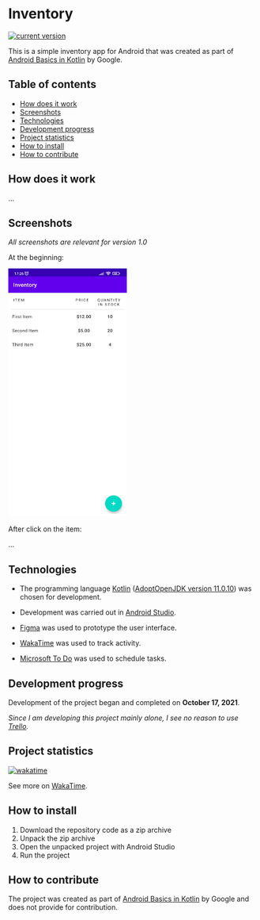 
# Inventory

[![current version](https://img.shields.io/badge/current_version-1.0-green)](#Inventory)

This is a simple inventory app for Android that was created as part
of [Android Basics in Kotlin](https://developer.android.com/courses/android-basics-kotlin/course) by
Google.

## Table of contents

- [How does it work](#How-does-it-work)
- [Screenshots](#Screenshots)
- [Technologies](#Technologies)
- [Development progress](#Development-progress)
- [Project statistics](#Project-statistics)
- [How to install](#How-to-install)
- [How to contribute](#How-to-contribute)

## How does it work

...

## Screenshots

*All screenshots are relevant for version 1.0*

At the beginning:

<img src="screenshots/screenshot_start.png" alt="screenshot_start" style="width:240px;height:500px;">

After click on the item:

...

## Technologies

- The programming
  language [Kotlin](https://kotlinlang.org/) ([AdoptOpenJDK version 11.0.10](https://adoptopenjdk.net/))
  was chosen for development.

- Development was carried out in [Android Studio](https://developer.android.com/studio/).

- [Figma](https://www.figma.com/) was used to prototype the user interface.

- [WakaTime](https://wakatime.com/) was used to track activity.

- [Microsoft To Do](https://todo.microsoft.com/tasks/) was used to schedule tasks.

## Development progress

Development of the project began and completed on **October 17, 2021**.

*Since I am developing this project mainly alone, I see no reason to
use [Trello](https://trello.com/).*

## Project statistics

[![wakatime](https://wakatime.com/badge/github/VitasSalvantes/android-basics-kotlin-inventory-app.svg)](https://wakatime.com/badge/github/VitasSalvantes/android-basics-kotlin-inventory-app)

See more on [WakaTime](https://wakatime.com/@VitasSalvantes/projects/ftueygcdtf).

## How to install

1. Download the repository code as a zip archive
2. Unpack the zip archive
3. Open the unpacked project with Android Studio
4. Run the project

## How to contribute

The project was created as part
of [Android Basics in Kotlin](https://developer.android.com/courses/android-basics-kotlin/course) by
Google and does not provide for contribution.
